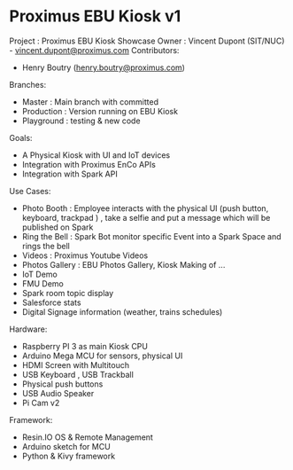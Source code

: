 # Proximus EBU Kiosk v1

Project : Proximus EBU Kiosk Showcase
Owner : Vincent Dupont (SIT/NUC) - vincent.dupont@proximus.com
Contributors:
  - Henry Boutry (henry.boutry@proximus.com)

Branches:
  - Master : Main branch with committed
  - Production : Version running on EBU Kiosk
  - Playground : testing & new code

Goals:
 - A Physical Kiosk with UI and IoT devices
 - Integration with Proximus EnCo APIs
 - Integration with Spark API

Use Cases:
 - Photo Booth : Employee interacts with the physical UI (push button, keyboard, trackpad ) , take a selfie and put a message which will be published on Spark
 - Ring the Bell : Spark Bot monitor specific Event into a Spark Space and rings the bell
 - Videos : Proximus Youtube Videos
 - Photos Gallery : EBU Photos Gallery, Kiosk Making of ...
 - IoT Demo
 - FMU Demo
 - Spark room topic display
 - Salesforce stats
 - Digital Signage information (weather, trains schedules)

 Hardware:
 - Raspberry PI 3 as main Kiosk CPU
 - Arduino Mega MCU for sensors, physical UI
 - HDMI Screen with Multitouch
 - USB Keyboard , USB Trackball
 - Physical push buttons
 - USB Audio Speaker
 - Pi Cam v2

 Framework:
 - Resin.IO OS & Remote Management
 - Arduino sketch for MCU
 - Python & Kivy framework
